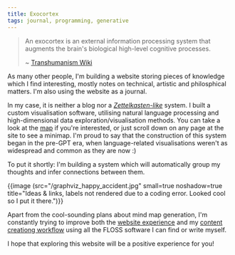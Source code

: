 ```yaml
---
title: Exocortex
tags: journal, programming, generative
---
```


>An exocortex is an external information processing system
>that augments the brain's biological high-level cognitive processes. 
>
>~ [Transhumanism Wiki](https://transhumanism.fandom.com/wiki/Exocortex)

As many other people, I'm building a website storing pieces of knowledge which
I find interesting, mostly notes on technical, artistic and philosphical
matters. I'm also using the website as a journal.

In my case, it is neither a blog nor a
*[Zettelkasten-like](https://en.wikipedia.org/wiki/Zettelkasten)* system. I
built a custom visualisation software, utilising natural language processing
and high-dimensional data exploration/visualisation methods. You can take a
look at the [map](/map) if you're interested, or just scroll down on any page
at the site to see a minimap. I'm proud to say that the construction of this
system began in the pre-GPT era, when language-related visualisations weren't
as widespread and common as they are now :)

To put it shortly: I'm building a system which will automatically
group my thoughts and infer connections between them.


{{image (src="/graphviz_happy_accident.jpg" small=true noshadow=true
title="Ideas & links, labels not rendered due to a coding error. Looked cool so I put it there.")}}


Apart from the cool-sounding plans about mind map generation, I'm constantly
trying to improve both the [website experience](/website-experience) and my
[content creationg workflow](/content-creation-workflow) using all the FLOSS
software I can find or write myself.

I hope that exploring this website will be a positive experience for you!

